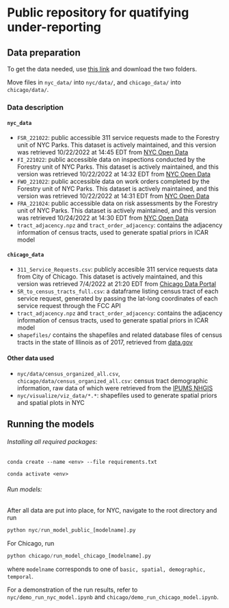 # Public repository for quatifying under-reporting 

## Data preparation

To get the data needed, use [this link](https://cornell.box.com/s/dv9i49e38njry7g56irkplfcp40mm9qh) and download the two folders. 

Move files in `nyc_data/` into `nyc/data/`, and `chicago_data/` into `chicago/data/`.

### Data description

#### `nyc_data`

- `FSR_221022`: public accessible 311 service requests made to the Forestry unit of NYC Parks. This dataset is actively maintained, and this version was retrieved 10/22/2022 at 14:45 EDT from [NYC Open Data](https://data.cityofnewyork.us/Environment/Forestry-Service-Requests/mu46-p9is)
- `FI_221022`: public accessible data on inspections conducted by the Forestry unit of NYC Parks. This dataset is actively maintained, and this version was retrieved 10/22/2022 at 14:32 EDT from [NYC Open Data](https://data.cityofnewyork.us/Environment/Forestry-Inspections/4pt5-3vv4)
- `FWO_221022`: public accessible data on work orders completed by the Forestry unit of NYC Parks. This dataset is actively maintained, and this version was retrieved 10/22/2022 at 14:31 EDT from [NYC Open Data](https://data.cityofnewyork.us/Environment/Forestry-Work-Orders/bdjm-n7q4)
- `FRA_221024`: public accessible data on risk assessments by the Forestry unit of NYC Parks. This dataset is actively maintained, and this version was retrieved 10/24/2022 at 14:30 EDT from [NYC Open Data](https://data.cityofnewyork.us/Environment/Forestry-Risk-Assessments/259a-b6s7)
- `tract_adjacency.npz` and `tract_order_adjacency`: contains the adjacency information of census tracts, used to generate spatial priors in ICAR model


#### `chicago_data`

- `311_Service_Requests.csv`: publicly accesible 311 service requests data from City of Chicago. This dataset is actively maintained, and this version was retrieved 7/4/2022 at 21:20 EDT from [Chicago Data Portal](https://data.cityofchicago.org/Service-Requests/311-Service-Requests/v6vf-nfxy)
- `SR_to_census_tracts_full.csv`: a dataframe listing census tract of each service request, generated by passing the lat-long coordinates of each service request through the FCC API
- `tract_adjacency.npz` and `tract_order_adjacency`: contains the adjacency information of census tracts, used to generate spatial priors in ICAR model
- `shapefiles/` contains the shapefiles and related database files of census tracts in the state of Illinois as of 2017, retrieved from [data.gov](https://catalog.data.gov/dataset/tiger-line-shapefile-2017-state-illinois-current-place-state-based)

#### Other data used

- `nyc/data/census_organized_all.csv`, `chicago/data/census_organized_all.csv`: census tract demographic information, raw data of which were retrieved from the [IPUMS NHGIS](https://www.nhgis.org/)
- `nyc/visualize/viz_data/*.*`: shapefiles used to generate spatial priors and spatial plots in NYC

## Running the models ##

###### Installing all required packages:

``conda create --name <env> --file requirements.txt``

``conda activate <env>``

###### Run models:

After all data are put into place, for NYC, navigate to the root directory and run

```python
python nyc/run_model_public_[modelname].py 
```

For Chicago, run

```python
python chicago/run_model_chicago_[modelname].py
```

where `modelname` corresponds to one of `basic, spatial, demographic, temporal`.

For a demonstration of the run results, refer to `nyc/demo_run_nyc_model.ipynb` and `chicago/demo_run_chicago_model.ipynb`.







